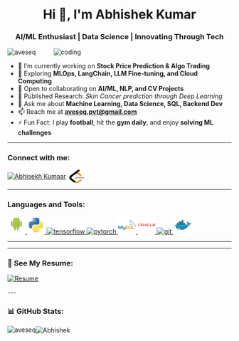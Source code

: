 <h1 align="center">Hi 👋, I'm Abhishek Kumar</h1>
<h3 align="center">AI/ML Enthusiast | Data Science | Innovating Through Tech</h3>

<img align="right" alt="coding" width="400" src="https://media2.giphy.com/media/NytMLKyiaIh6VH9SPm/giphy.gif?cid=ecf05e47i8s9qleucyq92tkqqoht9wptlvs7xuv3kri2kt72&ep=v1_gifs_search&rid=giphy.gif&ct=g">

<p align="left"> <img src="https://komarev.com/ghpvc/?username=aveseq&label=Profile%20views&color=0e75b6&style=flat" alt="aveseq" /> </p>

- 🔭 I’m currently working on **Stock Price Prediction & Algo Trading**  
- 🌱 Exploring **MLOps, LangChain, LLM Fine-tuning, and Cloud Computing**  
- 👯 Open to collaborating on **AI/ML, NLP, and CV Projects**  
- 📝 Published Research: *Skin Cancer prediction through Deep Learning*  
- 💬 Ask me about **Machine Learning, Data Science, SQL, Backend Dev**  
- 📫 Reach me at **aveseq.pvt@gmail.com**  
- ⚡ Fun Fact: I play **football**, hit the **gym daily**, and enjoy **solving ML challenges**  

---

<h3 align="left">Connect with me:</h3>
<p align="left">
<a href="https://linkedin.com/in/aveseq" target="_blank"><img align="center" src="https://raw.githubusercontent.com/rahuldkjain/github-profile-readme-generator/master/src/images/icons/Social/linked-in-alt.svg" alt="Abhisekh Kumaar" height="30" width="40" /></a>
<a href="https://leetcode.com/aveseq/" target="blank"><img align="center" src="https://github.com/aveseq/GitHub-Profile-Readme/blob/main/leetcode.png" alt="Abhisekh" height="30" width="40" /></a>
</p>

---

<h3 align="left">Languages and Tools:</h3>
<p align="left">
  <a href="https://developer.android.com" target="_blank" rel="noreferrer"> <img src="https://raw.githubusercontent.com/devicons/devicon/master/icons/android/android-original-wordmark.svg" alt="android" width="40" height="40"/> </a>
  <a href="https://www.python.org" target="_blank" rel="noreferrer"> <img src="https://raw.githubusercontent.com/devicons/devicon/master/icons/python/python-original.svg" alt="python" width="40" height="40"/> </a>
  <a href="https://www.tensorflow.org/" target="_blank" rel="noreferrer"> <img src="https://upload.wikimedia.org/wikipedia/commons/2/2d/Tensorflow_logo.svg" alt="tensorflow" width="40" height="40"/> </a>
  <a href="https://pytorch.org/" target="_blank" rel="noreferrer"> <img src="https://upload.wikimedia.org/wikipedia/commons/1/10/PyTorch_logo_icon.svg" alt="pytorch" width="40" height="40"/> </a>
  <a href="https://www.mysql.com/" target="_blank" rel="noreferrer"> <img src="https://raw.githubusercontent.com/devicons/devicon/master/icons/mysql/mysql-original-wordmark.svg" alt="mysql" width="40" height="40"/> </a>
  <a href="https://www.oracle.com/" target="_blank" rel="noreferrer"> <img src="https://raw.githubusercontent.com/devicons/devicon/master/icons/oracle/oracle-original.svg" alt="oracle" width="40" height="40"/> </a>
  <a href="https://git-scm.com/" target="_blank" rel="noreferrer"> <img src="https://www.vectorlogo.zone/logos/git-scm/git-scm-icon.svg" alt="git" width="40" height="40"/> </a>
  <a href="https://www.docker.com/" target="_blank" rel="noreferrer"> <img src="https://raw.githubusercontent.com/devicons/devicon/master/icons/docker/docker-original.svg" alt="docker" width="40" height="40"/> </a>
</p>

---
---

<h3 align="left">📄 See My Resume:</h3>
<p align="left">
  <a href="https://drive.google.com/file/d/1MuSRVgaEz4U5CMXklngJC0ZXX0E819zO/view?usp=sharing" target="_blank">
    <img src="https://img.shields.io/badge/Resume-View-orange?style=for-the-badge" alt="Resume" />
  </a>
</p>
---
<h3 align="left">📊 GitHub Stats:</h3>
<p><img align="left" src="https://github-readme-stats.vercel.app/api/top-langs?username=aveseq&show_icons=true&locale=en&layout=compact" alt="aveseq" /></p>

<p><img align="center" src="https://github-readme-streak-stats.herokuapp.com/?user=aveseq&" alt="Abhishek" /></p>
